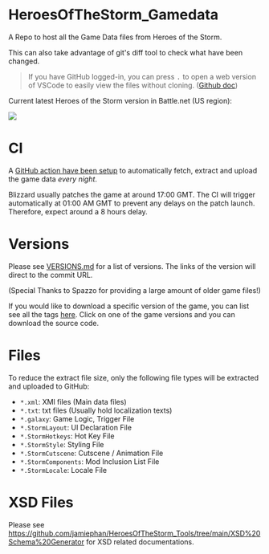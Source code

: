 # HeroesOfTheStorm_Gamedata

A Repo to host all the Game Data files from Heroes of the Storm.

This can also take advantage of git's diff tool to check what have been changed.

>If you have GitHub logged-in, you can press <kbd>.</kbd> to open a web version of VSCode to easily view the files without cloning. ([Github doc](https://docs.github.com/en/codespaces/the-githubdev-web-based-editor))

Current latest Heroes of the Storm version in Battle.net (US region): 

[<img src="https://img.shields.io/endpoint?url=https%3A%2F%2Fbnet-version.jamiephan.workers.dev%2Fhero%2Fus%2FVersionsName%2Fbadge">](https://github.com/jamiephan/cf-bnet-version)


# CI

A [GitHub action have been setup](https://github.com/jamiephan/HeroesOfTheStorm_Gamedata/actions) to automatically fetch, extract and upload the game data *every night*.

Blizzard usually patches the game at around 17:00 GMT. The CI will trigger automatically at 01:00 AM GMT to prevent any delays on the patch launch. Therefore, expect around a 8 hours delay.

# Versions

Please see [VERSIONS.md](VERSIONS.md) for a list of versions. The links of the version will direct to the commit URL.

(Special Thanks to Spazzo for providing a large amount of older game files!)

If you would like to download a specific version of the game, you can list see all the tags [here](https://github.com/jamiephan/HeroesOfTheStorm_Gamedata/tags). Click on one of the game versions and you can download the source code.

# Files

To reduce the extract file size, only the following file types will be extracted and uploaded to GitHub:

- `*.xml`: XMl files (Main data files)
- `*.txt`: txt files (Usually hold localization texts)
- `*.galaxy`: Game Logic, Trigger File
- `*.StormLayout`: UI Declaration File
- `*.StormHotkeys`: Hot Key File
- `*.StormStyle`: Styling File
- `*.StormCutscene`: Cutscene / Animation File
- `*.StormComponents`: Mod Inclusion List File
- `*.StormLocale`: Locale File

# XSD Files

Please see https://github.com/jamiephan/HeroesOfTheStorm_Tools/tree/main/XSD%20Schema%20Generator for XSD related documentations.
